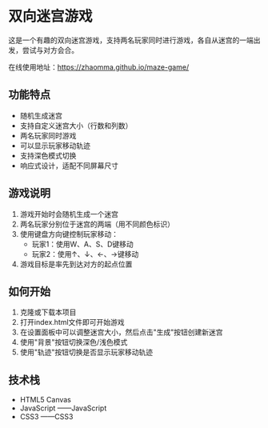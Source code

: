 # 双向迷宫游戏

这是一个有趣的双向迷宫游戏，支持两名玩家同时进行游戏，各自从迷宫的一端出发，尝试与对方会合。

在线使用地址：https://zhaomma.github.io/maze-game/

## 功能特点

- 随机生成迷宫
- 支持自定义迷宫大小（行数和列数）
- 两名玩家同时游戏
- 可以显示玩家移动轨迹
- 支持深色模式切换
- 响应式设计，适配不同屏幕尺寸

## 游戏说明

1. 游戏开始时会随机生成一个迷宫
2. 两名玩家分别位于迷宫的两端（用不同颜色标识）
3. 使用键盘方向键控制玩家移动：
   - 玩家1：使用W、A、S、D键移动
   - 玩家2：使用↑、↓、←、→键移动
4. 游戏目标是率先到达对方的起点位置

## 如何开始

1. 克隆或下载本项目
2. 打开index.html文件即可开始游戏
3. 在设置面板中可以调整迷宫大小，然后点击"生成"按钮创建新迷宫
4. 使用"背景"按钮切换深色/浅色模式
5. 使用"轨迹"按钮切换是否显示玩家移动轨迹

## 技术栈

- HTML5 Canvas
- JavaScript   ——JavaScript
- CSS3   ——CSS3
